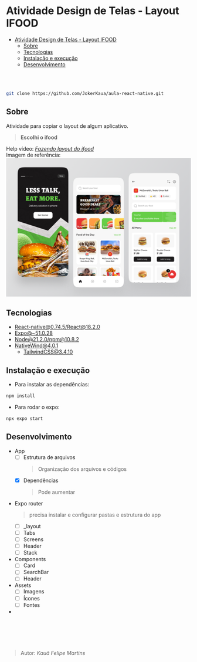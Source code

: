 # Atividade Design de Telas - Layout IFOOD

- [Atividade Design de Telas - Layout IFOOD](#atividade-design-de-telas---layout-ifood)
  - [Sobre](#sobre)
  - [Tecnologias](#tecnologias)
  - [Instalação e execução](#instalação-e-execução)
  - [Desenvolvimento](#desenvolvimento)

<br><br>

```bash
git clone https://github.com/JokerKaua/aula-react-native.git
```

## Sobre

Atividade para copiar o layout de algum aplicativo. <br> 
> **Escolhi o ifood**
> 
Help vídeo: [*Fazendo layout do ifood*](https://www.youtube.com/watch?v=aABUs_L4AZg) <br>
Imagem de referência: 
![Imagem de algumas telas do ifood](layoutReference.png)


## Tecnologias

- [React-native@0.74.5/React@18.2.0](https://reactnative.dev)
- [Expo@~51.0.28](https://expo.dev)
- [Node@21.2.0/npm@10.8.2](nodejs.org/)
- [NativeWind@4.0.1](https://www.nativewind.dev/v4/overview)
   -  [TailwindCSS@3.4.10](https://tailwindcss.com)

## Instalação e execução

- Para instalar as dependências:
```bash
npm install
```

- Para rodar o expo:
```bash
npx expo start
```


## Desenvolvimento 

- App
  - [ ] Estrutura de arquivos
    > Organização dos arquivos e códigos <br>
  - [x] Dependências
    > Pode aumentar
- Expo router 
    > precisa instalar e configurar pastas e estrutura do app <br>
  - [ ] _layout
  - [ ] Tabs
  - [ ] Screens
  - [ ] Header
  - [ ] Stack
- Components
  - [ ] Card
  - [ ] SearchBar
  - [ ] Header
- Assets
  - [ ] Imagens
  - [ ] Ícones
  - [ ] Fontes
- 


<br><br><br><br>
> Autor: *Kauã Felipe Martins* <br>
    
